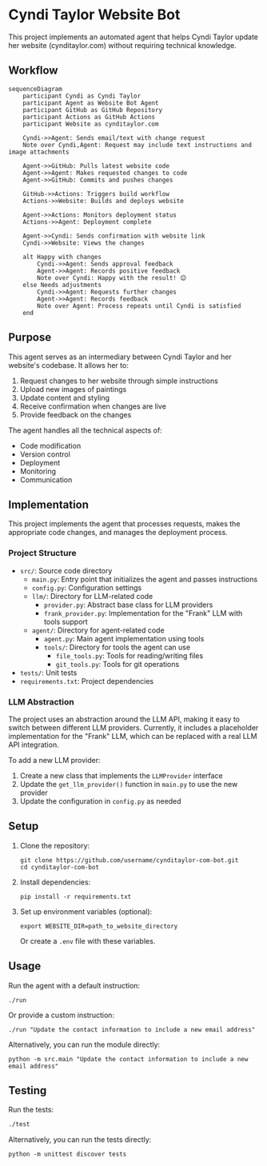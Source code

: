 # Cyndi Taylor Website Bot

This project implements an automated agent that helps Cyndi Taylor update her website (cynditaylor.com) without requiring technical knowledge.

## Workflow

```mermaid
sequenceDiagram
    participant Cyndi as Cyndi Taylor
    participant Agent as Website Bot Agent
    participant GitHub as GitHub Repository
    participant Actions as GitHub Actions
    participant Website as cynditaylor.com

    Cyndi->>Agent: Sends email/text with change request
    Note over Cyndi,Agent: Request may include text instructions and image attachments

    Agent->>GitHub: Pulls latest website code
    Agent->>Agent: Makes requested changes to code
    Agent->>GitHub: Commits and pushes changes

    GitHub->>Actions: Triggers build workflow
    Actions->>Website: Builds and deploys website

    Agent->>Actions: Monitors deployment status
    Actions->>Agent: Deployment complete

    Agent->>Cyndi: Sends confirmation with website link
    Cyndi->>Website: Views the changes

    alt Happy with changes
        Cyndi->>Agent: Sends approval feedback
        Agent->>Agent: Records positive feedback
        Note over Cyndi: Happy with the result! 😊
    else Needs adjustments
        Cyndi->>Agent: Requests further changes
        Agent->>Agent: Records feedback
        Note over Agent: Process repeats until Cyndi is satisfied
    end
```

## Purpose

This agent serves as an intermediary between Cyndi Taylor and her website's codebase. It allows her to:

1. Request changes to her website through simple instructions
2. Upload new images of paintings
3. Update content and styling
4. Receive confirmation when changes are live
5. Provide feedback on the changes

The agent handles all the technical aspects of:

- Code modification
- Version control
- Deployment
- Monitoring
- Communication

## Implementation

This project implements the agent that processes requests, makes the appropriate code changes, and manages the deployment process.

### Project Structure

- `src/`: Source code directory
  - `main.py`: Entry point that initializes the agent and passes instructions
  - `config.py`: Configuration settings
  - `llm/`: Directory for LLM-related code
    - `provider.py`: Abstract base class for LLM providers
    - `frank_provider.py`: Implementation for the "Frank" LLM with tools support
  - `agent/`: Directory for agent-related code
    - `agent.py`: Main agent implementation using tools
    - `tools/`: Directory for tools the agent can use
      - `file_tools.py`: Tools for reading/writing files
      - `git_tools.py`: Tools for git operations
- `tests/`: Unit tests
- `requirements.txt`: Project dependencies

### LLM Abstraction

The project uses an abstraction around the LLM API, making it easy to switch between different LLM providers. Currently, it includes a placeholder implementation for the "Frank" LLM, which can be replaced with a real LLM API integration.

To add a new LLM provider:

1. Create a new class that implements the `LLMProvider` interface
2. Update the `get_llm_provider()` function in `main.py` to use the new provider
3. Update the configuration in `config.py` as needed

## Setup

1. Clone the repository:
   ```
   git clone https://github.com/username/cynditaylor-com-bot.git
   cd cynditaylor-com-bot
   ```

2. Install dependencies:
   ```
   pip install -r requirements.txt
   ```

3. Set up environment variables (optional):
   ```
   export WEBSITE_DIR=path_to_website_directory
   ```

   Or create a `.env` file with these variables.

## Usage

Run the agent with a default instruction:

```
./run
```

Or provide a custom instruction:

```
./run "Update the contact information to include a new email address"
```

Alternatively, you can run the module directly:

```
python -m src.main "Update the contact information to include a new email address"
```

## Testing

Run the tests:

```sh
./test
```


Alternatively, you can run the tests directly:

```
python -m unittest discover tests
```
